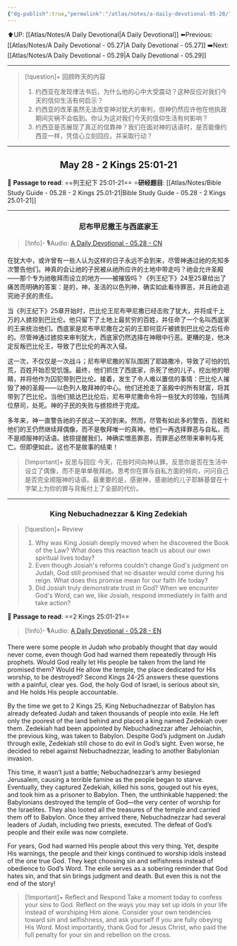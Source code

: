 ```yaml
---
{"dg-publish":true,"permalink":"/atlas/notes/a-daily-devotional-05-28/"}
---
```


 ⬆️UP: [[Atlas/Notes/A Daily Devotional\|A Daily Devotional]]
⬅️Previous: [[Atlas/Notes/A Daily Devotional - 05.27\|A Daily Devotional - 05.27]]
➡️Next: [[Atlas/Notes/A Daily Devotional - 05.29\|A Daily Devotional - 05.29]]

---

> [!question]+ 回顾昨天的内容
> 1. ⁠约西亚在发现律法书后，为什么他的心中大受震动？这种反应对我们今天的信仰生活有何启示？
> 2. 约西亚的改革虽然无法改变神对犹大的审判，但神仍然应许他在他执政期间灾祸不会临到。你认为这对我们今天的信仰生活有何影响？
> 3. 约西亚是否展现了真正的信靠神？我们在面对神的话语时，是否能像约西亚一样，凭信心立刻回应，并采取行动？


---
## <center>May 28 -  2 Kings 25:01-21</center>

📖 **Passage to read**: ==列王纪下 25:01-21==
⭐**研经题目**: [[Atlas/Notes/Bible Study Guide - 05.28 - 2 Kings 25.01-21\|Bible Study Guide - 05.28 - 2 Kings 25.01-21]]

---
### <center>尼布甲尼撒王与西底家王</center>

> [!info]- 🎙️Audio: [A Daily Devotional - 05.28 - CN]()

在犹大中，或许曾有一些人认为这样的日子永远不会到来，尽管神通过祂的先知多次警告他们。神真的会让祂的子民被从祂所应许的土地中带走吗？祂会允许圣殿——那个专为祂敬拜而设立的地方——被摧毁吗？《列王纪下》24至25章给出了痛苦而明确的答案：是的，神，圣洁的以色列神，确实如此看待罪恶，并且祂会追究祂子民的责任。

当《列王纪下》25章开始时，巴比伦王尼布甲尼撒已经击败了犹大，并将成千上万的人掳掠到巴比伦。他只留下了土地上最贫穷的百姓，并任命了一个名叫西底家的王来统治他们。西底家是尼布甲尼撒在之前的王耶何亚斤被掳到巴比伦之后任命的。尽管神通过掳掠来审判犹大，西底家仍然选择在神眼中行恶。更糟的是，他决定反叛巴比伦王，导致了巴比伦的再次入侵。

这一次，不仅仅是一次战斗；尼布甲尼撒的军队围困了耶路撒冷，导致了可怕的饥荒，百姓开始忍受饥饿。最终，他们抓住了西底家，杀死了他的儿子，挖出他的眼睛，并将他作为囚犯带到巴比伦。接着，发生了令人难以置信的事情：巴比伦人摧毁了神的圣殿——以色列人敬拜神的中心。他们还抢走了圣殿中的所有财富，将其带到了巴比伦。当他们抵达巴比伦后，尼布甲尼撒命令将一些犹大的领袖，包括两位祭司，处死。神的子民的失败与掳掠终于完成。

多年来，神一直警告祂的子民这一天的到来。然而，尽管有如此多的警告，百姓和他们的王仍然继续拜偶像，而不是敬拜唯一的真神。他们一再选择罪恶与自私，而不是顺服神的话语。掳掠提醒我们，神确实憎恶罪恶，而罪恶必然带来审判与死亡。但即便如此，这也不是故事的结束！

> [!important]+ 反思与回应
今天，花些时间向神认罪。反思你是否在生活中设立了偶像，而不是单单敬拜祂。思考你在罪与自私方面的倾向，问问自己是否完全顺服神的话语。最重要的是，感谢神，感谢祂的儿子耶稣基督在十字架上为你的罪与背叛付上了全部的代价。


---
### <center>King Nebuchadnezzar & King Zedekiah</center>

> [!question]+ Review
> 1. ⁠Why was King Josiah deeply moved when he discovered the Book of the Law? What does this reaction teach us about our own spiritual lives today?
> 2. Even though Josiah's reforms couldn't change God's judgment on Judah, God still promised that no disaster would come during his reign. What does this promise mean for our faith life today?
> 3. Did Josiah truly demonstrate trust in God? When we encounter God's Word, can we, like Josiah, respond immediately in faith and take action?

📖 **Passage to read**: ==2 Kings 25:01-21==

> [!info]- 🎙️Audio: [A Daily Devotional - 05.28 - EN]()  

There were some people in Judah who probably thought that day would never come, even though God had warned them repeatedly through His prophets. Would God really let His people be taken from the land He promised them? Would He allow the temple, the place dedicated for His worship, to be destroyed? Second Kings 24-25 answers these questions with a painful, clear yes. God, the holy God of Israel, is serious about sin, and He holds His people accountable.

By the time we get to 2 Kings 25, King Nebuchadnezzar of Babylon has already defeated Judah and taken thousands of people into exile. He left only the poorest of the land behind and placed a king named Zedekiah over them. Zedekiah had been appointed by Nebuchadnezzar after Jehoiachin, the previous king, was taken to Babylon. Despite God’s judgment on Judah through exile, Zedekiah still chose to do evil in God’s sight. Even worse, he decided to rebel against Nebuchadnezzar, leading to another Babylonian invasion.

This time, it wasn’t just a battle; Nebuchadnezzar’s army besieged Jerusalem, causing a terrible famine as the people began to starve. Eventually, they captured Zedekiah, killed his sons, gouged out his eyes, and took him as a prisoner to Babylon. Then, the unthinkable happened: the Babylonians destroyed the temple of God—the very center of worship for the Israelites. They also looted all the treasures of the temple and carried them off to Babylon. Once they arrived there, Nebuchadnezzar had several leaders of Judah, including two priests, executed. The defeat of God’s people and their exile was now complete.

For years, God had warned His people about this very thing. Yet, despite His warnings, the people and their kings continued to worship idols instead of the one true God. They kept choosing sin and selfishness instead of obedience to God’s Word. The exile serves as a sobering reminder that God hates sin, and that sin brings judgment and death. But even this is not the end of the story!

> [!important]+ Reflect and Respond
Take a moment today to confess your sins to God. Reflect on the ways you may set up idols in your life instead of worshiping Him alone. Consider your own tendencies toward sin and selfishness, and ask yourself if you are fully obeying His Word. Most importantly, thank God for Jesus Christ, who paid the full penalty for your sin and rebellion on the cross.














